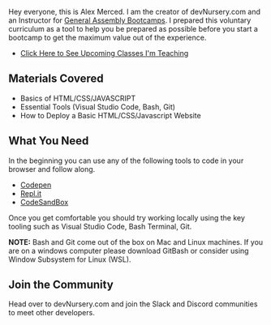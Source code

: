 Hey everyone, this is Alex Merced. I am the creator of devNursery.com and an Instructor for [General Assembly Bootcamps](https://www.generalassemb.ly). I prepared this voluntary curriculum as a tool to help you be prepared as possible before you start a bootcamp to get the maximum value out of the experience.

- [Click Here to See Upcoming Classes I'm Teaching](https://generalassemb.ly/instructors/alex-merced/22978)

## Materials Covered

- Basics of HTML/CSS/JAVASCRIPT
- Essential Tools (Visual Studio Code, Bash, Git)
- How to Deploy a Basic HTML/CSS/Javascript Website

## What You Need

In the beginning you can use any of the following tools to code in your browser and follow along.

- [Codepen](https://codepen.io)
- [Repl.it](https://repl.it)
- [CodeSandBox](https://www.codesandbox.io)

Once you get comfortable you should try working locally using the key tooling such as Visual Studio Code, Bash Terminal, Git.

**NOTE:** Bash and Git come out of the box on Mac and Linux machines. If you are on a windows computer please download GitBash or consider using Window Subsystem for Linux (WSL).

## Join the Community
Head over to devNursery.com and join the Slack and Discord communities to meet other developers.